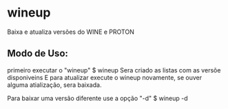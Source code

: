 # wineup
Baixa e atualiza versões do WINE e PROTON

## Modo de Uso:
primeiro executar o "wineup"
$ wineup
Sera criado as listas com as versõe disponiveins
E para atualizar execute o wineup novamente, se ouver alguma atialização, sera baixada.

Para baixar uma versão diferente use a opção "-d"
$ wineup -d
